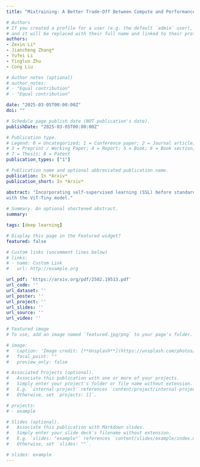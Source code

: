 ```yaml
---
title: "Mixtraining: A Better Trade-Off Between Compute and Performance"

# Authors
# If you created a profile for a user (e.g. the default `admin` user), write the username (folder name) here
# and it will be replaced with their full name and linked to their profile.
authors:
- Zexin Li*
- Jiancheng Zhang*
- Yufei Li
- Yinglun Zhu
- Cong Liu

# Author notes (optional)
# author_notes:
# - "Equal contribution"
# - "Equal contribution"

date: "2025-03-05T00:00:00Z"
doi: ""

# Schedule page publish date (NOT publication's date).
publishDate: "2025-03-05T00:00:00Z"

# Publication type.
# Legend: 0 = Uncategorized; 1 = Conference paper; 2 = Journal article;
# 3 = Preprint / Working Paper; 4 = Report; 5 = Book; 6 = Book section;
# 7 = Thesis; 8 = Patent
publication_types: ["1"]

# Publication name and optional abbreviated publication name.
publication: In *Arxiv*
publication_short: In *Arxiv*

abstract: "Incorporating self-supervised learning (SSL) before standard supervised learning (SL) has become a widely used strategy to enhance model performance, particularly in data-limited scenarios. However, this approach introduces a trade-off between computation and performance: while SSL helps with representation learning, it requires a separate, often time-consuming training phase, increasing computational overhead and limiting efficiency in resource-constrained settings. To address these challenges, we propose MixTraining, a novel framework that interleaves several SSL and SL epochs within a unified mixtraining training phase, featuring a smooth transition between two learning objectives. MixTraining enhances synergy between SSL and SL for improved accuracy and consolidates shared computation steps to reduce computation overhead. MixTraining is versatile and applicable to both single-task and multi-task learning scenarios. Extensive experiments demonstrate that MixTraining offers a superior compute-performance trade-off compared to conventional pipelines, achieving an 8.81% absolute accuracy gain (18.89% relative accuracy gain) on the TinyImageNet dataset while accelerating training by up to 1.29x
with the ViT-Tiny model."
  
# Summary. An optional shortened abstract.
summary:

tags: [deep learning]

# Display this page in the Featured widget?
featured: false

# Custom links (uncomment lines below)
# links:
# - name: Custom Link
#   url: http://example.org

url_pdf: 'https://arxiv.org/pdf/2502.19513.pdf'
url_code: ''
url_dataset: ''
url_poster: ''
url_project: ''
url_slides: ''
url_source: ''
url_video: ''

# Featured image
# To use, add an image named `featured.jpg/png` to your page's folder.

# image:
#   caption: 'Image credit: [**Unsplash**](https://unsplash.com/photos/pLCdAaMFLTE)'
#   focal_point: ""
#   preview_only: false

# Associated Projects (optional).
#   Associate this publication with one or more of your projects.
#   Simply enter your project's folder or file name without extension.
#   E.g. `internal-project` references `content/project/internal-project/index.md`.
#   Otherwise, set `projects: []`.

# projects:
# - example

# Slides (optional).
#   Associate this publication with Markdown slides.
#   Simply enter your slide deck's filename without extension.
#   E.g. `slides: "example"` references `content/slides/example/index.md`.
#   Otherwise, set `slides: ""`.

# slides: example
---
```

<!--
{{% callout note %}}
Click the *Cite* button above to demo the feature to enable visitors to import publication metadata into their reference management software.
{{% /callout %}}

{{% callout note %}}
Create your slides in Markdown - click the *Slides* button to check out the example.
{{% /callout %}}

Supplementary notes can be added here, including [code, math, and images](https://wowchemy.com/docs/writing-markdown-latex/). -->
